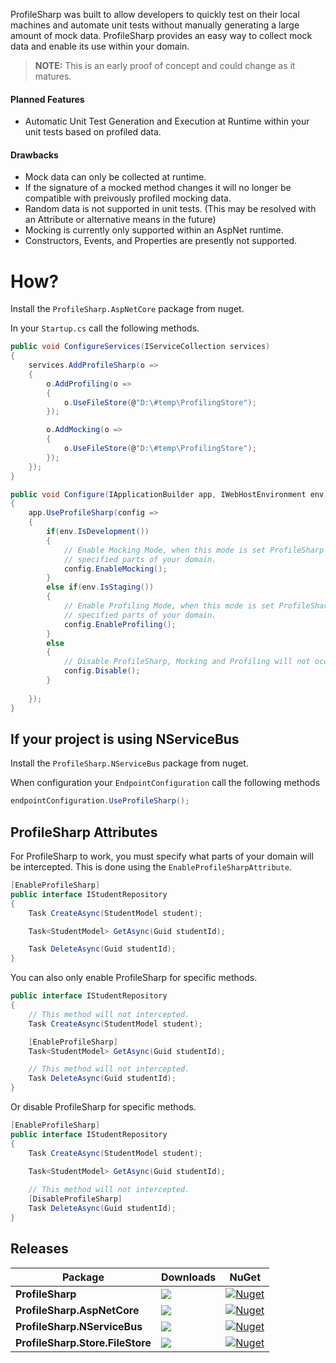 ProfileSharp was built to allow developers to quickly test on their local machines and automate unit tests without manually generating a large amount of mock data. ProfileSharp provides an easy way to collect mock data and enable its use within your domain.

>**NOTE:** This is an early proof of concept and could change as it matures.

#### Planned Features

* Automatic Unit Test Generation and Execution at Runtime within your unit tests based on profiled data.


#### Drawbacks

* Mock data can only be collected at runtime.
* If the signature of a mocked method changes it will no longer be compatible with preivously profiled mocking data.
* Random data is not supported in unit tests. (This may be resolved with an Attribute or alternative means in the future)
* Mocking is currently only supported within an AspNet runtime.
* Constructors, Events, and Properties are presently not supported.

# How?

Install the `ProfileSharp.AspNetCore` package from nuget.

In your `Startup.cs` call the following methods.


```csharp
public void ConfigureServices(IServiceCollection services)
{
	services.AddProfileSharp(o =>
	{
		o.AddProfiling(o =>
		{
			o.UseFileStore(@"D:\#temp\ProfilingStore");
		});

		o.AddMocking(o =>
		{
			o.UseFileStore(@"D:\#temp\ProfilingStore");
		});
	});
}

public void Configure(IApplicationBuilder app, IWebHostEnvironment env)
{
	app.UseProfileSharp(config =>
	{
		if(env.IsDevelopment())
		{
			// Enable Mocking Mode, when this mode is set ProfileSharp will mock the
			// specified parts of your domain.
			config.EnableMocking();
		}
		else if(env.IsStaging())
		{
			// Enable Profiling Mode, when this mode is set ProfileSharp will profile the
			// specified parts of your domain.
			config.EnableProfiling();
		}
		else
		{
			// Disable ProfileSharp, Mocking and Profiling will not occur.
			config.Disable();
		}
	
	});
}

```

## If your project is using NServiceBus

Install the `ProfileSharp.NServiceBus` package from nuget.

When configuration your `EndpointConfiguration` call the following methods

```csharp
endpointConfiguration.UseProfileSharp();
```

## ProfileSharp Attributes

For ProfileSharp to work, you must specify what parts of your domain will be intercepted. This is done using the `EnableProfileSharpAttribute`.

```csharp
[EnableProfileSharp]
public interface IStudentRepository
{
	Task CreateAsync(StudentModel student);

	Task<StudentModel> GetAsync(Guid studentId);

	Task DeleteAsync(Guid studentId);
}
```

You can also only enable ProfileSharp for specific methods.

```csharp
public interface IStudentRepository
{
	// This method will not intercepted.
	Task CreateAsync(StudentModel student);

	[EnableProfileSharp]
	Task<StudentModel> GetAsync(Guid studentId);

	// This method will not intercepted.
	Task DeleteAsync(Guid studentId);
}
```

Or disable ProfileSharp for specific methods.

```csharp
[EnableProfileSharp]
public interface IStudentRepository
{
	Task CreateAsync(StudentModel student);
	
	Task<StudentModel> GetAsync(Guid studentId);

	// This method will not intercepted.
	[DisableProfileSharp]
	Task DeleteAsync(Guid studentId);
}
```

## Releases

|Package|Downloads|NuGet|
|-|-|-|
|**ProfileSharp**|![](https://img.shields.io/nuget/dt/ProfileSharp?style=for-the-badge)|[![Nuget](https://img.shields.io/nuget/v/ProfileSharp.svg?style=for-the-badge)](https://www.nuget.org/packages/ProfileSharp/)|
|**ProfileSharp.AspNetCore**|![](https://img.shields.io/nuget/dt/ProfileSharp.AspNetCore?style=for-the-badge)|[![Nuget](https://img.shields.io/nuget/v/ProfileSharp.AspNetCore.svg?style=for-the-badge)](https://www.nuget.org/packages/ProfileSharp.AspNetCore/)|
|**ProfileSharp.NServiceBus**|![](https://img.shields.io/nuget/dt/ProfileSharp.NServiceBus?style=for-the-badge)|[![Nuget](https://img.shields.io/nuget/v/ProfileSharp.NServiceBus.svg?style=for-the-badge)](https://www.nuget.org/packages/ProfileSharp.NServiceBus/)|
|**ProfileSharp.Store.FileStore**|![](https://img.shields.io/nuget/dt/ProfileSharp.Store.FileStore?style=for-the-badge)|[![Nuget](https://img.shields.io/nuget/v/ProfileSharp.Store.FileStore.svg?style=for-the-badge)](https://www.nuget.org/packages/ProfileSharp.Store.FileStore/)|
